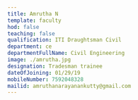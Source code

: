 ```yaml
---
title: Amrutha N
template: faculty
hod: false
teaching: false
qualification: ITI Draughtsman Civil
department: ce
departmentFullName: Civil Engineering
image: ./amrutha.jpg
designation: Tradesman trainee
dateOfJoining: 01/29/19
mobileNumber: 7592048328
mailid: amruthanarayanankutty@gmail.com
---
```

